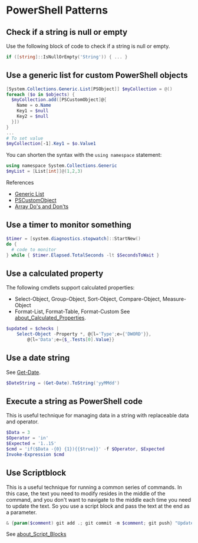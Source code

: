 # PowerShell Patterns

## Check if a string is null or empty
Use the following block of code to check if a string is null or empty.

```powershell
if ([string]::IsNullOrEmpty('String')) { ... }
```

## Use a generic list for custom PowerShell objects
```powershell
[System.Collections.Generic.List[PSObject]] $myCollection = @()
foreach ($o in $objects) {
  $myCollection.add([PSCustomObject]@{
    Name = o.Name
    Key1 = $null
    Key2 = $null
  }])
}
...
# To set value
$myCollection[-1].Key1 = $o.Value1
```
You can shorten the syntax with the `using namespace` statement:
```powershell
using namespace System.Collections.Generic
$myList = [List[int]]@(1,2,3)
```

References
- [Generic List](https://docs.microsoft.com/en-us/powershell/scripting/learn/deep-dives/everything-about-arrays?view=powershell-7.2#generic-list)
- [PSCustomObject](https://docs.microsoft.com/en-us/powershell/scripting/learn/deep-dives/everything-about-pscustomobject?view=powershell-7.2)
- [Array Do's and Don'ts](https://gist.github.com/kevinblumenfeld/4a698dbc90272a336ed9367b11d91f1c)

## Use a timer to monitor something
```powershell
$timer = [system.diagnostics.stopwatch]::StartNew()
do {
  # code to monitor
} while { $timer.Elapsed.TotalSeconds -lt $SecondsToWait }
```

## Use a calculated property
The following cmdlets support calculated properties:
- Select-Object, Group-Object, Sort-Object, Compare-Object, Measure-Object
- Format-List, Format-Table, Format-Custom
See [about_Calculated_Properties](https://docs.microsoft.com/en-us/powershell/module/microsoft.powershell.core/about/about_calculated_properties?view=powershell-7.2).
```powershell
$updated = $checks |
    Select-Object -Property *, @{l='Type';e={'DWORD'}},
        @{l='Data';e={$_.Tests[0].Value}}
```

## Use a date string
See [Get-Date](https://docs.microsoft.com/en-us/powershell/module/microsoft.powershell.utility/get-date?view=powershell-7.2).
```powershell
$DateString = (Get-Date).ToString('yyMMdd')
```

## Execute a string as PowerShell code
This is useful technique for managing data in a string with replaceable data and operator.
```powershell
$Data = 3
$Operator = 'in'
$Expected = '1..15'
$cmd = 'if($Data -{0} {1}){{$true}}' -f $Operator, $Expected
Invoke-Expression $cmd
```

## Use Scriptblock 
This is a useful technique for running a common series of commands. In this case, the text you need to modify resides in the middle of the command, and you don't want to navigate to the middle each time you need to update the text.  So you use a script block and pass the text at the end as a parameter.
```powershell
& {param($comment) git add .; git commit -m $comment; git push} "Updated notes on PowerShell"
```
See [about_Script_Blocks](https://docs.microsoft.com/en-us/powershell/module/microsoft.powershell.core/about/about_script_blocks?view=powershell-7.2)
